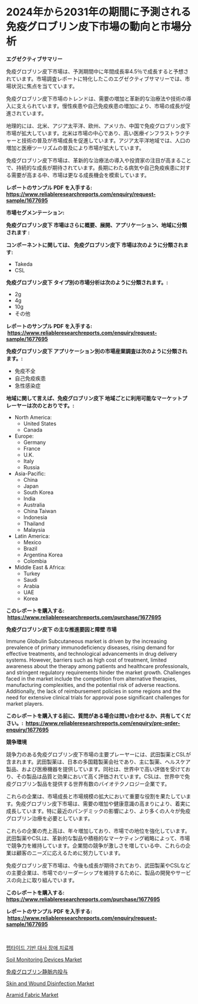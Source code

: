 <p><h1>2024年から2031年の期間に予測される免疫グロブリン皮下市場の動向と市場分析</h1></p><p><strong>エグゼクティブサマリー</strong></p>
<p><p>免疫グロブリン皮下市場は、予測期間中に年間成長率4.5％で成長すると予想されています。市場調査レポートに特化したこのエグゼクティブサマリーでは、市場状況に焦点を当てています。</p><p>免疫グロブリン皮下市場のトレンドは、需要の増加と革新的な治療法や技術の導入に支えられています。慢性疾患や自己免疫疾患の増加により、市場の成長が促進されています。</p><p>地理的には、北米、アジア太平洋、欧州、アメリカ、中国で免疫グロブリン皮下市場が拡大しています。北米は市場の中心であり、高い医療インフラストラクチャーと技術の普及が市場成長を促進しています。アジア太平洋地域では、人口の増加と医療ツーリズムの普及により市場が拡大しています。</p><p>免疫グロブリン皮下市場は、革新的な治療法の導入や投資家の注目が高まることで、持続的な成長が期待されています。長期にわたる病気や自己免疫疾患に対する需要が高まる中、市場は更なる成長機会を模索しています。</p></p>
<p><strong>レポートのサンプル PDF を入手する: <a href="https://www.reliableresearchreports.com/enquiry/request-sample/1677695">https://www.reliableresearchreports.com/enquiry/request-sample/1677695</a></strong></p>
<p><strong>市場セグメンテーション:</strong></p>
<p><strong> 免疫グロブリン皮下 市場はさらに概要、展開、アプリケーション、地域に分類されます :</strong></p>
<p><strong>コンポーネントに関しては、 免疫グロブリン皮下 市場は次のように分類されます: &nbsp;</strong></p>
<p><ul><li>Takeda</li><li>CSL</li></ul></p>
<p><strong> 免疫グロブリン皮下 タイプ別の市場分析は次のように分類されます。:</strong></p>
<p><ul><li>2g</li><li>4g</li><li>10g</li><li>その他</li></ul></p>
<p><strong>レポートのサンプル PDF を入手する: &nbsp;<a href="https://www.reliableresearchreports.com/enquiry/request-sample/1677695">https://www.reliableresearchreports.com/enquiry/request-sample/1677695</a></strong></p>
<p><strong> 免疫グロブリン皮下 アプリケーション別の市場産業調査は次のように分類されます。:</strong></p>
<p><ul><li>免疫不全</li><li>自己免疫疾患</li><li>急性感染症</li></ul></p>
<p><strong>地域に関して言えば、免疫グロブリン皮下 地域ごとに利用可能なマーケットプレーヤーは次のとおりです。:</strong></p>
<p><ul>
    <li>
        North America:
        <ul>
            <li>United States</li>
            <li>Canada</li>
        </ul>
    </li>
    <li>
        Europe:
        <ul>
            <li>Germany</li>
            <li>France</li>
            <li>U.K.</li>
            <li>Italy</li>
            <li>Russia</li>
        </ul>
    </li>
    <li>
        Asia-Pacific:
        <ul>
            <li>China</li>
            <li>Japan</li>
            <li>South Korea</li>
            <li>India</li>
            <li>Australia</li>
            <li>China Taiwan</li>
            <li>Indonesia</li>
            <li>Thailand</li>
            <li>Malaysia</li>
        </ul>
    </li>
    <li>
        Latin America:
        <ul>
            <li>Mexico</li>
            <li>Brazil</li>
            <li>Argentina Korea</li>
            <li>Colombia</li>
        </ul>
    </li>
    <li>
        Middle East & Africa:
        <ul>
            <li>Turkey</li>
            <li>Saudi</li>
            <li>Arabia</li>
            <li>UAE</li>
            <li>Korea</li>
        </ul>
    </li>
    </ul></p>
<p><strong>このレポートを購入する: &nbsp;<a href="https://www.reliableresearchreports.com/purchase/1677695">https://www.reliableresearchreports.com/purchase/1677695</a></strong></p>
<p><strong>免疫グロブリン皮下 の主な推進要因と障壁 市場</strong></p>
<p><p>Immune Globulin Subcutaneous market is driven by the increasing prevalence of primary immunodeficiency diseases, rising demand for effective treatments, and technological advancements in drug delivery systems. However, barriers such as high cost of treatment, limited awareness about the therapy among patients and healthcare professionals, and stringent regulatory requirements hinder the market growth. Challenges faced in the market include the competition from alternative therapies, manufacturing complexities, and the potential risk of adverse reactions. Additionally, the lack of reimbursement policies in some regions and the need for extensive clinical trials for approval pose significant challenges for market players.</p></p>
<p><strong>このレポートを購入する前に、質問がある場合は問い合わせるか、共有してください。:&nbsp; <a href="https://www.reliableresearchreports.com/enquiry/pre-order-enquiry/1677695">https://www.reliableresearchreports.com/enquiry/pre-order-enquiry/1677695</a></strong></p>
<p><strong>競争環境</strong></p>
<p><p>競争力のある免疫グロブリン皮下市場の主要プレーヤーには、武田製薬とCSLが含まれます。武田製薬は、日本の多国籍製薬会社であり、主に製薬、ヘルスケア製品、および医療機器を提供しています。同社は、世界中で高い評価を受けており、その製品は品質と効果において高く評価されています。CSLは、世界中で免疫グロブリン製品を提供する世界有数のバイオテクノロジー企業です。</p><p>これらの企業は、市場成長と市場規模の拡大において重要な役割を果たしています。免疫グロブリン皮下市場は、需要の増加や健康意識の高まりにより、着実に成長しています。特に最近のパンデミックの影響により、より多くの人々が免疫グロブリン治療を必要としています。</p><p>これらの企業の売上高は、年々増加しており、市場での地位を強化しています。武田製薬やCSLは、革新的な製品や積極的なマーケティング戦略によって、市場で競争力を維持しています。企業間の競争が激しさを増している中、これらの企業は顧客のニーズに応えるために努力しています。</p><p>免疫グロブリン皮下市場は、今後も成長が期待されており、武田製薬やCSLなどの主要企業は、市場でのリーダーシップを維持するために、製品の開発やサービスの向上に取り組んでいます。</p></p>
<p><strong>このレポートを購入する: &nbsp; <a href="https://www.reliableresearchreports.com/purchase/1677695">https://www.reliableresearchreports.com/purchase/1677695</a></strong></p>
<p><strong>レポートのサンプル PDF を入手する: &nbsp;<a href="https://www.reliableresearchreports.com/enquiry/request-sample/1677695">https://www.reliableresearchreports.com/enquiry/request-sample/1677695</a></strong><strong></strong></p>
<p>&nbsp;</p>
<p><p><a href="https://github.com/idcefvhkdut6/Market-Research-Report-List-1/blob/main/7192135192964.md">펩타이드 기반 대사 장애 치료제</a></p><p><a href="https://issuu.com/reportprime-2/docs/soil-monitoring-devices-market-size-2030.pptx">Soil Monitoring Devices Market</a></p><p><a href="https://github.com/joaejkdzgyljvo6/Market-Research-Report-List-1/blob/main/2627082193181.md">免疫グロブリン静脈内投与</a></p><p><a href="https://issuu.com/reportprime-2/docs/skin-and-wound-disinfection-market-size-2030.pptx">Skin and Wound Disinfection Market</a></p><p><a href="https://github.com/GroverBarry/Market-Research-Report-List-4/blob/main/aramid-fabric-market.md">Aramid Fabric Market</a></p></p>